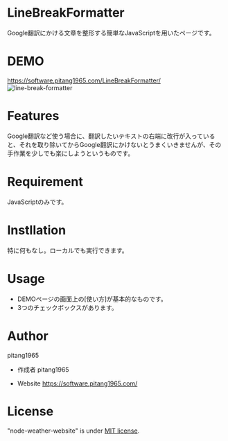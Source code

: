 # LineBreakFormatter
Google翻訳にかける文章を整形する簡単なJavaScriptを用いたページです。

# DEMO
https://software.pitang1965.com/LineBreakFormatter/
![line-break-formatter](https://user-images.githubusercontent.com/47315420/93878201-a2c1bb00-fd14-11ea-9221-d4e9145d2765.gif)

# Features
Google翻訳など使う場合に、翻訳したいテキストの右端に改行が入っていると、それを取り除いてからGoogle翻訳にかけないとうまくいきませんが、その手作業を少しでも楽にしようというものです。

# Requirement
JavaScriptのみです。

# Instllation
特に何もなし。ローカルでも実行できます。

# Usage
* DEMOページの画面上の[使い方]が基本的なものです。
* 3つのチェックボックスがあります。

# Author
pitang1965
 
* 作成者
pitang1965

* Website
https://software.pitang1965.com/
 
# License
"node-weather-website" is under [MIT license](https://en.wikipedia.org/wiki/MIT_License).
